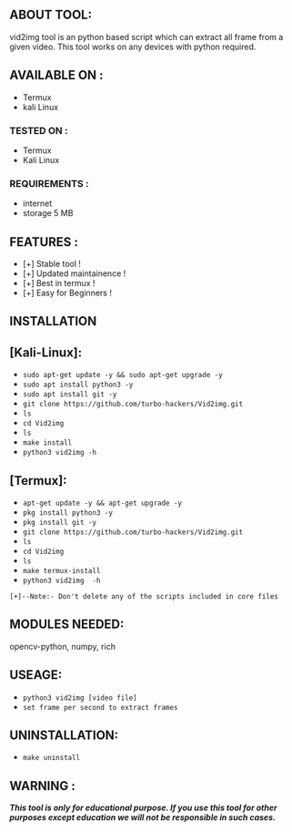 ## ABOUT TOOL:
vid2img tool is an python based script which can extract all frame from a given video. This tool works on any devices with python required.


## AVAILABLE ON :

* Termux
* kali Linux

### TESTED ON :

* Termux
* Kali Linux

### REQUIREMENTS :
* internet
* storage 5 MB

## FEATURES :
* [+] Stable tool !
* [+] Updated maintainence !
* [+] Best in termux !
* [+] Easy for Beginners !

## INSTALLATION 

## [Kali-Linux]:

* `sudo apt-get update -y && sudo apt-get upgrade -y`
* `sudo apt install python3 -y`
* `sudo apt install git -y`
* `git clone https://github.com/turbo-hackers/Vid2img.git`
* `ls`
* `cd Vid2img`
* `ls`
* `make install`
* `python3 vid2img -h`

## [Termux]:

* `apt-get update -y && apt-get upgrade -y`
* `pkg install python3 -y`
* `pkg install git -y`
* `git clone https://github.com/turbo-hackers/Vid2img.git`
* `ls`
* `cd Vid2img`
* `ls`
* `make termux-install`
* `python3 vid2img  -h`

```
[+]--Note:- Don't delete any of the scripts included in core files
```
## MODULES NEEDED:
opencv-python, numpy, rich

## USEAGE:

* `python3 vid2img [video file]`
* `set frame per second to extract frames`


## UNINSTALLATION:

* `make uninstall`

## WARNING : 
***This tool is only for educational purpose. If you use this tool for other purposes except education we will not be responsible in such cases.***

